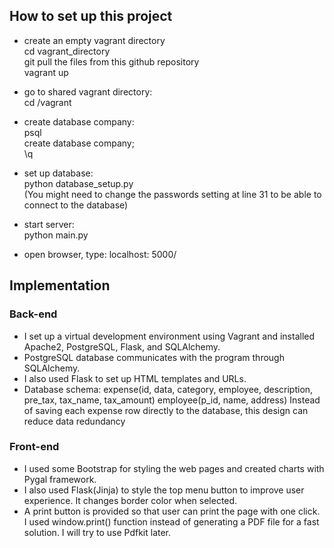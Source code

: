 ## How to set up this project
* create an empty vagrant directory  
cd vagrant_directory  
git pull the files from this github repository  
vagrant up  

* go to shared vagrant directory:  
cd /vagrant  
* create database company:  
psql  
create database company;  
\q  
* set up database:  
python database_setup.py  
(You might need to change the passwords setting at line 31 to be able to connect to the database)  
* start server:  
python main.py  
* open browser, type: localhost: 5000/  


## Implementation
### Back-end
* I set up a virtual development environment using Vagrant and installed Apache2, PostgreSQL, Flask, and SQLAlchemy.
* PostgreSQL database communicates with the program through SQLAlchemy.
* I also used Flask to set up HTML templates and URLs.
* Database schema:
expense(id, data, category, employee, description, pre_tax, tax_name, tax_amount)
employee(p_id, name, address)
Instead of saving each expense row directly to the database, this design can reduce data redundancy


### Front-end
* I used some Bootstrap for styling the web pages and created charts with Pygal framework.
* I also used Flask(Jinja) to style the top menu button to improve user experience.
  It changes border color when selected.
* A print button is provided so that user can print the page with one click.
  I used window.print() function instead of generating a PDF file for a fast solution.
  I will try to use Pdfkit later.
